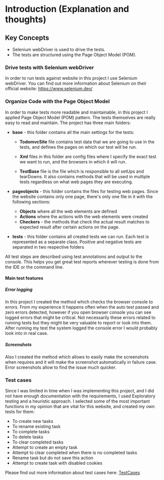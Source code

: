 # Introduction (Explanation and thoughts)

## Key Concepts

* Selenium webDriver is used to drive the tests.
* The tests are structured using the Page Object Model (POM).

### Drive tests with Selenium webDriver

In order to run tests against website in this project I use Selenium webDriver. You can find out more information about Selenium on their official website: https://www.selenium.dev/


### Organize Code with the Page Object Model
In order to make tests more readable and maintainable, in this project I applied Page Object Model (POM) pattern. The tests themselves are really easy to read and maintain.
The project has three main folders:
* **base** - this folder contains all the main settings for the tests:
    * **TodomvcSite** file contains test data that we are going to use in the tests, and defines the pages on which our test will be run.
    * **Xml** files in this folder are config files where I specify the exact test we want to run, and the browsers in which it will run. 
    
    * **TestBase** file is the file which is responsible to all setUps and tearDowns. It also contains methods that will be used in multiple tests regardless on what web pages they are executing.
    
* **pageobjects** - this folder contains the files for testing web pages. Since the website contains only one page, there's only one file in it with the following sections:
    * **Objects** where all the web elements are defined
    * **Actions** where the actions with the web elements were created
    * **Checkers** - the methods that check the actual result matches to expected result after certain actions on the page.
    
* **tests** - this  folder contains all created tests we can run. Each test is represented as a separate class. Positive and negative tests are separated in two respective folders 

All test steps are described using test annotations and output to the console. This helps you get great test reports wherever testing is done from the IDE or the command line.     


#### Main test features
##### Error logging
In this project I created the method which checks the browser console to errors. From my experience it happens often when the auto test passed and zero errors detected, however if you open browser console you can see logged errors that might be critical. Not necessarily these errors related to running tests but they might be very valuable to report or look into them.
After running my test the system logged the console error I would probably look into in real case.
##### Screenshots
Also I created the method which allows to easily make the screenshots when requires and it will make the screenshot automatically in failure case. Error screenshots allow to find the issue much quicker.  
     

### Test cases
Since I was limited in time when I was implementing this project, and I did not have enough documentation with the requirements, I used Exploratory testing and a heuristic approach. I selected some of the most important functions in my opinion that are vital for this website, and created my own tests for them:
* To create new tasks
* To rename existing task
* To complete tasks
* To delete tasks
* To clear completed tasks
* Attempt to create an empty task
* Attempt to clear completed when there is no completed tasks
* Rename task but do not save this action
* Attempt to create task with disabled cookies


Please find out more information about test cases here: [TestCases](https://github.com/yury-chislov/demo/blob/master/docs/TestCases.md)


